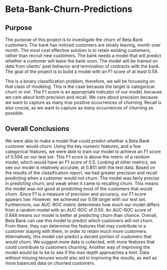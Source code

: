 # Beta-Bank-Churn-Predictions

## Purpose
The purpose of this project is to investigate the churn of Beta Bank customers. The bank has noticed customers are slowly leaving, month over month. The most cost effective solution is to retain existing customers, rather than recruit new customers. The bank needs a model that will predict whether a customer will leave the bank soon. The model will be trained on data from clients' past behavior and termination of contracts with the bank. The goal of the project is to build a model with an F1 score of at least 0.59. 

This is a binary classification problem, therefore, we will be focussing on that class of modeling. This is the case because the target is categorical: churn or not. The F1 score is an appropriate indicator of our model, because we care about both precision and recall. We care about precision because we want to capture as many true positive occurrences of churning. Recall is also crucial, as we want to capture as many occurrences of churning as possible. 

## Overall Conclusions
We were able to make a model that could predict whether a Beta Bank customer would churn. Using the key numeric features, and a few categorical features, we were able to train our model to achieve an F1 score of 0.594 on our test set. This F1 score is above the metric of a random model, which would have an F1 score of 0.5. Looking at other metrics, we see our model is relatively accurate, at 0.851 with the test data. Based on the results of the classification report, we had greater precision and recall predicting when a customer would not churn. The model was fairly precise in predicting churn, and weak when it came to recalling churn. This means the model was not good at predicting most of the customers that would churn. Since F1 is a measure of precision and accuracy, our F1 score appears low. However, we achieved our 0.59 target with our test set. Furthermore, our AUC-ROC metric determines how much our model differs from a random model with an AUC-ROC of 0.50. An AUC-ROC score of 0.848 means our model is better at predicting churn than chance. Overall, Beta Bank can use this model to predict which customers will not churn. From there, they can determine the features that may contribute to a customer staying with them, in order to retain much more customers. Alternatively, this model can predict a decent portion of customers that would churn. We suggest more data is collected, with more features that could contribute to customers churning. Another way of improving the model would be to be to see if the max depth approaches a limit. Data without missing tenures would also aid in improving the results, as well as more balanced data on churned customers.
